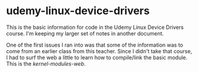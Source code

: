 # udemy-linux-device-drivers

This is the basic information for code in the Udemy Linux Device Drivers course. I'm keeping
my larger set of notes in another document.

One of the first issues I ran into was that some of the information was to come from an earlier class from this teacher.
Since I didn't take that course, I had to surf the web a little to learn how to compile/link the basic module. This is
the *kernel-modules-web*.  

